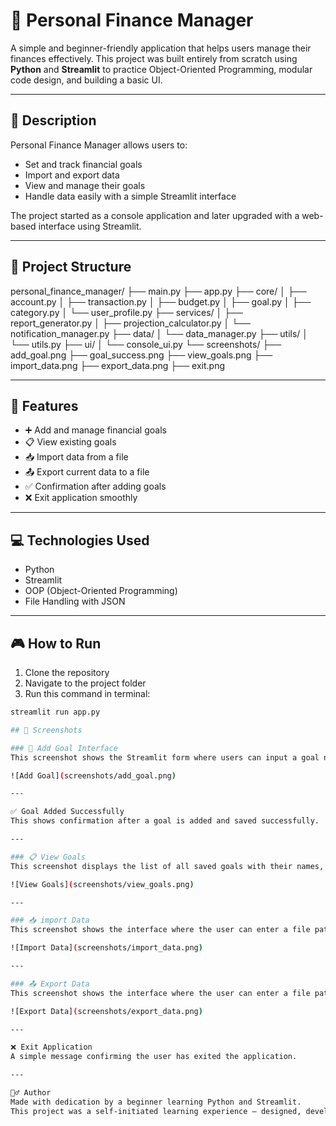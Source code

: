 # 📝 Personal Finance Manager

A simple and beginner-friendly application that helps users manage their finances effectively. This project was built entirely from scratch using **Python** and **Streamlit** to practice Object-Oriented Programming, modular code design, and building a basic UI.

---

## 📌 Description

Personal Finance Manager allows users to:

- Set and track financial goals
- Import and export data
- View and manage their goals
- Handle data easily with a simple Streamlit interface

The project started as a console application and later upgraded with a web-based interface using Streamlit.

---

## 📁 Project Structure

personal_finance_manager/ ├── main.py ├── app.py ├── core/ │ ├── account.py │ ├── transaction.py │ ├── budget.py │ ├── goal.py │ ├── category.py │ └── user_profile.py ├── services/ │ ├── report_generator.py │ ├── projection_calculator.py │ └── notification_manager.py ├── data/ │ └── data_manager.py ├── utils/ │ └── utils.py ├── ui/ │ └── console_ui.py └── screenshots/ ├── add_goal.png ├── goal_success.png ├── view_goals.png ├── import_data.png ├── export_data.png ├── exit.png

---

## 🚀 Features

- ➕ Add and manage financial goals
- 📋 View existing goals
- 📥 Import data from a file
- 📤 Export current data to a file
- ✅ Confirmation after adding goals
- ❌ Exit application smoothly

---

## 💻 Technologies Used

- Python
- Streamlit
- OOP (Object-Oriented Programming)
- File Handling with JSON

---

## 🎮 How to Run

1. Clone the repository
2. Navigate to the project folder
3. Run this command in terminal:

```bash
streamlit run app.py

## 📸 Screenshots

### 🔧 Add Goal Interface
This screenshot shows the Streamlit form where users can input a goal name, target amount, and deadline.

![Add Goal](screenshots/add_goal.png)

---

✅ Goal Added Successfully
This shows confirmation after a goal is added and saved successfully.

---

### 📋 View Goals
This screenshot displays the list of all saved goals with their names, target amounts, and deadlines.

![View Goals](screenshots/view_goals.png)

---

### 📥 import Data
This screenshot shows the interface where the user can enter a file path to import current financial data to a JSON file.

![Import Data](screenshots/import_data.png)

---

### 📤 Export Data
This screenshot shows the interface where the user can enter a file path to export current financial data to a JSON file.

![Export Data](screenshots/export_data.png)

---

❌ Exit Application
A simple message confirming the user has exited the application.

---

🙋‍♂️ Author
Made with dedication by a beginner learning Python and Streamlit.
This project was a self-initiated learning experience — designed, developed, and tested independently.

```
